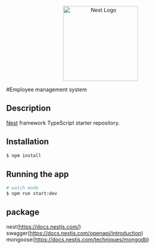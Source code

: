 <p align="center">
  <a href="http://nestjs.com/" target="blank"><img src="https://nestjs.com/img/logo-small.svg" width="200" alt="Nest Logo" /></a>
</p>
#Employee management system

## Description

[Nest](https://github.com/nestjs/nest) framework TypeScript starter repository.

## Installation

```bash
$ npm install
```

## Running the app

```bash
# watch mode
$ npm run start:dev

```

## package

nest(https://docs.nestjs.com/)<br/>
swagger(https://docs.nestjs.com/openapi/introduction)<br/>
mongoose(https://docs.nestjs.com/techniques/mongodb)
